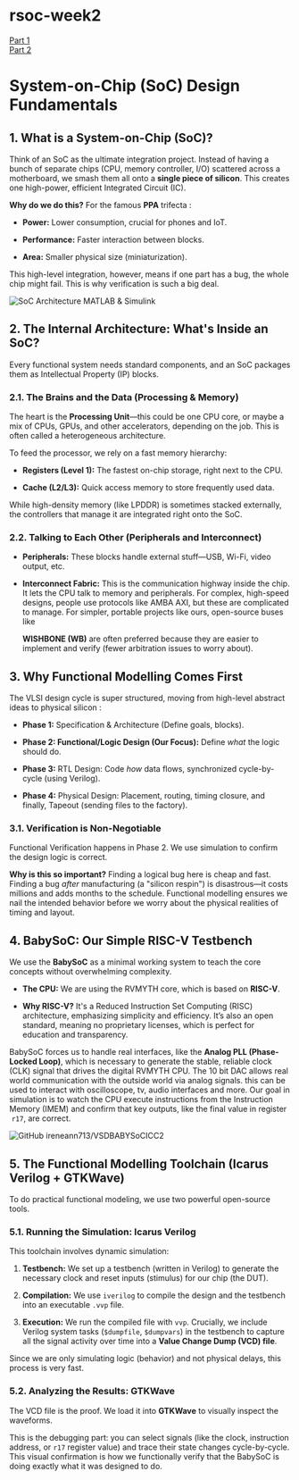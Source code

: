 # rsoc-week2 
 [Part 1](#System-on-Chip-(SoC)-Design-Fundamentals)<br>
 [Part 2](part2.md)
# System-on-Chip (SoC) Design Fundamentals

## 1. What is a System-on-Chip (SoC)?

Think of an SoC as the ultimate integration project. Instead of having a bunch of separate chips (CPU, memory controller, I/O) scattered across a motherboard, we smash them all onto a **single piece of silicon**. This creates one high-power, efficient Integrated Circuit (IC).  

**Why do we do this?** For the famous **PPA** trifecta :  

- **Power:** Lower consumption, crucial for phones and IoT.  
  
- **Performance:** Faster interaction between blocks.
  
- **Area:** Smaller physical size (miniaturization).  
  

This high-level integration, however, means if one part has a bug, the whole chip might fail. This is why verification is such a big deal.

![SoC Architecture  MATLAB & Simulink](https://in.mathworks.com/discovery/soc-architecture/_jcr_content/mainParsys/image.adapt.full.medium.jpg/1758716841937.jpg)

## 2. The Internal Architecture: What's Inside an SoC?

Every functional system needs standard components, and an SoC packages them as Intellectual Property (IP) blocks.

### 2.1. The Brains and the Data (Processing & Memory)

The heart is the **Processing Unit**—this could be one CPU core, or maybe a mix of CPUs, GPUs, and other accelerators, depending on the job. This is often called a heterogeneous architecture.  

To feed the processor, we rely on a fast memory hierarchy:

- **Registers (Level 1):** The fastest on-chip storage, right next to the CPU.  
  
- **Cache (L2/L3):** Quick access memory to store frequently used data.  
  

While high-density memory (like LPDDR) is sometimes stacked externally, the controllers that manage it are integrated right onto the SoC.  

### 2.2. Talking to Each Other (Peripherals and Interconnect)

- **Peripherals:** These blocks handle external stuff—USB, Wi-Fi, video output, etc.  
  
- **Interconnect Fabric:** This is the communication highway inside the chip. It lets the CPU talk to memory and peripherals. For complex, high-speed designs, people use protocols like AMBA AXI, but these are complicated to manage. For simpler, portable projects like ours, open-source buses like  
  
  **WISHBONE (WB)** are often preferred because they are easier to implement and verify (fewer arbitration issues to worry about).  
  

## 3. Why Functional Modelling Comes First

The VLSI design cycle is super structured, moving from high-level abstract ideas to physical silicon :  

- **Phase 1:** Specification & Architecture (Define goals, blocks).  
  
- **Phase 2: Functional/Logic Design (Our Focus):** Define *what* the logic should do.  
  
- **Phase 3:** RTL Design: Code *how* data flows, synchronized cycle-by-cycle (using Verilog).  
  
- **Phase 4:** Physical Design: Placement, routing, timing closure, and finally, Tapeout (sending files to the factory).
  

### 3.1. Verification is Non-Negotiable

Functional Verification happens in Phase 2. We use simulation to confirm the design logic is correct.  

**Why is this so important?** Finding a logical bug here is cheap and fast. Finding a bug *after* manufacturing (a "silicon respin") is disastrous—it costs millions and adds months to the schedule. Functional modelling ensures we nail the intended behavior before we worry about the physical realities of timing and layout.  

## 4. BabySoC: Our Simple RISC-V Testbench

We use the **BabySoC** as a minimal working system to teach the core concepts without overwhelming complexity.  

- **The CPU:** We are using the RVMYTH core, which is based on **RISC-V**.  
  
- **Why RISC-V?** It's a Reduced Instruction Set Computing (RISC) architecture, emphasizing simplicity and efficiency. It’s also an open standard, meaning no proprietary licenses, which is perfect for education and transparency.  
  

BabySoC forces us to handle real interfaces, like the **Analog PLL (Phase-Locked Loop)**, which is necessary to generate the stable, reliable clock (CLK) signal that drives the digital RVMYTH CPU. The 10 bit DAC allows real world communication with the outside world via analog signals. this can be used to interact with oscilloscope, tv, audio interfaces and more. Our goal in simulation is to watch the CPU execute instructions from the Instruction Memory (IMEM) and confirm that key outputs, like the final value in register  `r17`, are correct.  

![GitHub  ireneann713/VSDBABYSoCICC2](https://user-images.githubusercontent.com/55539862/189318328-db0fbdfe-fd84-432b-9262-a8171f91658c.png)

## 5. The Functional Modelling Toolchain (Icarus Verilog + GTKWave)

To do practical functional modeling, we use two powerful open-source tools.

### 5.1. Running the Simulation: Icarus Verilog

This toolchain involves dynamic simulation:

1. **Testbench:** We set up a testbench (written in Verilog) to generate the necessary clock and reset inputs (stimulus) for our chip (the DUT).  
  
2. **Compilation:** We use `iverilog` to compile the design and the testbench into an executable `.vvp` file.  
  
3. **Execution:** We run the compiled file with `vvp`. Crucially, we include Verilog system tasks (`$dumpfile`, `$dumpvars`) in the testbench to capture all the signal activity over time into a **Value Change Dump (VCD) file**.  
  

Since we are only simulating logic (behavior) and not physical delays, this process is very fast.  

### 5.2. Analyzing the Results: GTKWave

The VCD file is the proof. We load it into **GTKWave** to visually inspect the waveforms.  

This is the debugging part: you can select signals (like the clock, instruction address, or `r17` register value) and trace their state changes cycle-by-cycle. This visual confirmation is how we functionally verify that the BabySoC is doing exactly what it was designed to do.